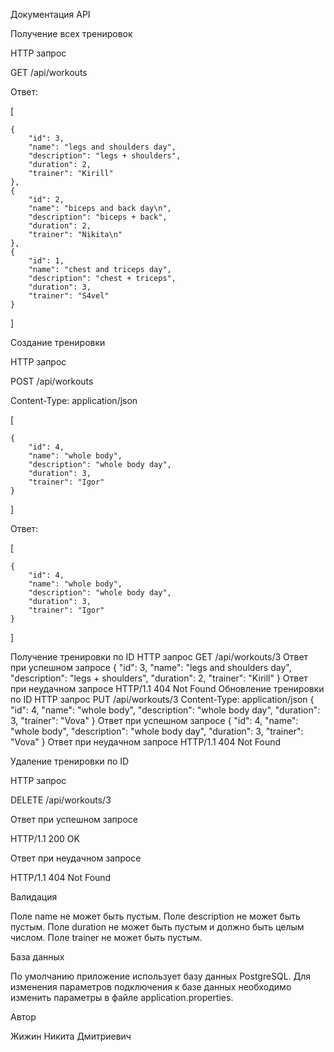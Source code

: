 Документация API

Получение всех тренировок

HTTP запрос

GET /api/workouts

Ответ:

[
 
    {
        "id": 3,
        "name": "legs and shoulders day",
        "description": "legs + shoulders",
        "duration": 2,
        "trainer": "Kirill"
    },
    {
        "id": 2,
        "name": "biceps and back day\n",
        "description": "biceps + back",
        "duration": 2,
        "trainer": "Nikita\n"
    },
    {
        "id": 1,
        "name": "chest and triceps day",
        "description": "chest + triceps",
        "duration": 3,
        "trainer": "S4vel"
    }
]

Создание тренировки

HTTP запрос

POST /api/workouts

Content-Type: application/json 

[

    {
        "id": 4,
        "name": "whole body",
        "description": "whole body day",
        "duration": 3,
        "trainer": "Igor"
    }
]

Ответ:

[ 
   
    {
        "id": 4,
        "name": "whole body",
        "description": "whole body day",
        "duration": 3,
        "trainer": "Igor"
    }
]

Получение тренировки по ID
HTTP запрос
GET /api/workouts/3
Ответ при успешном запросе
{
    "id": 3,
    "name": "legs and shoulders day",
    "description": "legs + shoulders",
    "duration": 2,
    "trainer": "Kirill"
}
Ответ при неудачном запросе
HTTP/1.1 404 Not Found
Обновление тренировки по ID
HTTP запрос
PUT /api/workouts/3
Content-Type: application/json
{
        "id": 4,
        "name": "whole body",
        "description": "whole body day",
        "duration": 3,
        "trainer": "Vova"
}
Ответ при успешном запросе
{
        "id": 4,
        "name": "whole body",
        "description": "whole body day",
        "duration": 3,
        "trainer": "Vova"
}
Ответ при неудачном запросе
HTTP/1.1 404 Not Found

Удаление тренировки по ID

HTTP запрос

DELETE /api/workouts/3

Ответ при успешном запросе

HTTP/1.1 200 OK

Ответ при неудачном запросе

HTTP/1.1 404 Not Found

Валидация

Поле name не может быть пустым. Поле description не может быть пустым. Поле duration не может быть пустым и должно быть целым числом. Поле trainer не может быть пустым.

База данных

По умолчанию приложение использует базу данных PostgreSQL. Для изменения параметров подключения к базе данных необходимо изменить параметры в файле application.properties.

Автор

Жижин Никита Дмитриевич
